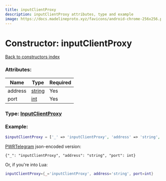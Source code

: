 ```yaml
---
title: inputClientProxy
description: inputClientProxy attributes, type and example
image: https://docs.madelineproto.xyz/favicons/android-chrome-256x256.png
---
```

# Constructor: inputClientProxy  
[Back to constructors index](index.md)



### Attributes:

| Name     |    Type       | Required |
|----------|---------------|----------|
|address|[string](../types/string.md) | Yes|
|port|[int](../types/int.md) | Yes|



### Type: [InputClientProxy](../types/InputClientProxy.md)


### Example:

```php
$inputClientProxy = ['_' => 'inputClientProxy', 'address' => 'string', 'port' => int];
```  

[PWRTelegram](https://pwrtelegram.xyz) json-encoded version:

```
{"_": "inputClientProxy", "address": "string", "port": int}
```


Or, if you're into Lua:

```lua
inputClientProxy={_='inputClientProxy', address='string', port=int}

```


